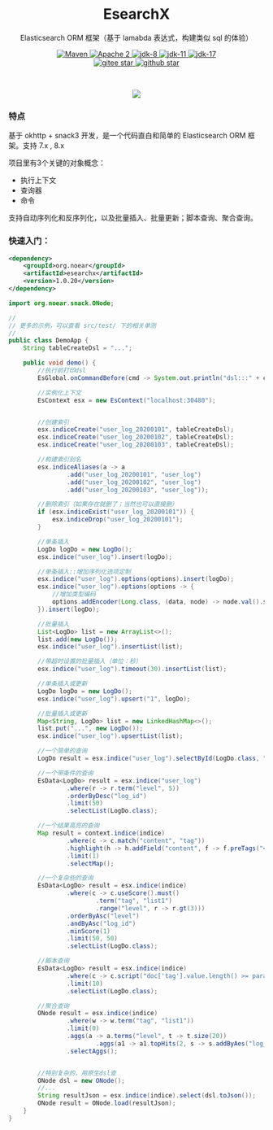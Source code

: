 <h1 align="center" style="text-align:center;">
  EsearchX
</h1>
<p align="center">
Elasticsearch ORM 框架（基于 lamabda 表达式，构建类似 sql 的体验）
</p>
<p align="center">
    <a target="_blank" href="https://search.maven.org/search?q=org.noear%20esearchx">
        <img src="https://img.shields.io/maven-central/v/org.noear/esearchx.svg?label=Maven%20Central" alt="Maven" />
    </a>
    <a target="_blank" href="https://www.apache.org/licenses/LICENSE-2.0.txt">
		<img src="https://img.shields.io/:license-Apache2-blue.svg" alt="Apache 2" />
	</a>
    <a target="_blank" href="https://www.oracle.com/java/technologies/javase/javase-jdk8-downloads.html">
		<img src="https://img.shields.io/badge/JDK-8-green.svg" alt="jdk-8" />
	</a>
    <a target="_blank" href="https://www.oracle.com/java/technologies/javase/jdk11-archive-downloads.html">
		<img src="https://img.shields.io/badge/JDK-11-green.svg" alt="jdk-11" />
	</a>
    <a target="_blank" href="https://www.oracle.com/java/technologies/javase/jdk17-archive-downloads.html">
		<img src="https://img.shields.io/badge/JDK-17-green.svg" alt="jdk-17" />
	</a>
    <br />
    <a target="_blank" href='https://gitee.com/noear/esearchx/stargazers'>
		<img src='https://gitee.com/noear/esearchx/badge/star.svg' alt='gitee star'/>
	</a>
    <a target="_blank" href='https://github.com/noear/esearchx/stargazers'>
		<img src="https://img.shields.io/github/stars/noear/esearchx.svg?logo=github" alt="github star"/>
	</a>
</p>
<br/>
<p align="center">
	<a href="https://jq.qq.com/?_wv=1027&k=kjB5JNiC">
	<img src="https://img.shields.io/badge/QQ交流群-22200020-orange"/></a>
</p>


### 特点

基于 okhttp + snack3 开发，是一个代码直白和简单的 Elasticsearch ORM 框架。支持 7.x , 8.x

项目里有3个关键的对象概念：

* 执行上下文
* 查询器
* 命令

支持自动序列化和反序列化，以及批量插入、批量更新；脚本查询、聚合查询。

### 快速入门：

```xml
<dependency>
    <groupId>org.noear</groupId>
    <artifactId>esearchx</artifactId>
    <version>1.0.20</version>
</dependency>
```

```java
import org.noear.snack.ONode;

//
// 更多的示例，可以查看 src/test/ 下的相关单测
//
public class DemoApp {
    String tableCreateDsl = "...";

    public void demo() {
        //执行前打印dsl
        EsGlobal.onCommandBefore(cmd -> System.out.println("dsl:::" + cmd.getDsl()));

        //实例化上下文
        EsContext esx = new EsContext("localhost:30480");


        //创建索引
        esx.indiceCreate("user_log_20200101", tableCreateDsl);
        esx.indiceCreate("user_log_20200102", tableCreateDsl);
        esx.indiceCreate("user_log_20200103", tableCreateDsl);

        //构建索引别名
        esx.indiceAliases(a -> a
                .add("user_log_20200101", "user_log")
                .add("user_log_20200102", "user_log")
                .add("user_log_20200103", "user_log"));

        //删除索引（如果存在就删了；当然也可以直接删）
        if (esx.indiceExist("user_log_20200101")) {
            esx.indiceDrop("user_log_20200101");
        }

        //单条插入
        LogDo logDo = new LogDo();
        esx.indice("user_log").insert(logDo);

        //单条插入::增加序列化选项定制
        esx.indice("user_log").options(options).insert(logDo);
        esx.indice("user_log").options(options -> {
            //增加类型编码
            options.addEncoder(Long.class, (data, node) -> node.val().setString(String.valueOf(data)));
        }).insert(logDo);

        //批量插入
        List<LogDo> list = new ArrayList<>();
        list.add(new LogDo());
        esx.indice("user_log").insertList(list);

        //带超时设置的批量插入（单位：秒）
        esx.indice("user_log").timeout(30).insertList(list);

        //单条插入或更新
        LogDo logDo = new LogDo();
        esx.indice("user_log").upsert("1", logDo);

        //批量插入或更新
        Map<String, LogDo> list = new LinkedHashMap<>();
        list.put("...", new LogDo());
        esx.indice("user_log").upsertList(list);

        //一个简单的查询
        LogDo result = esx.indice("user_log").selectById(LogDo.class, "1");

        //一个带条件的查询
        EsData<LogDo> result = esx.indice("user_log")
                .where(r -> r.term("level", 5))
                .orderByDesc("log_id")
                .limit(50)
                .selectList(LogDo.class);

        //一个结果高亮的查询
        Map result = context.indice(indice)
                .where(c -> c.match("content", "tag"))
                .highlight(h -> h.addField("content", f -> f.preTags("<em>").postTags("</em>")))
                .limit(1)
                .selectMap();

        //一个复杂些的查询
        EsData<LogDo> result = esx.indice(indice)
                .where(c -> c.useScore().must()
                        .term("tag", "list1")
                        .range("level", r -> r.gt(3)))
                .orderByAsc("level")
                .andByAsc("log_id")
                .minScore(1)
                .limit(50, 50)
                .selectList(LogDo.class);

        //脚本查询
        EsData<LogDo> result = esx.indice(indice)
                .where(c -> c.script("doc['tag'].value.length() >= params.len", p -> p.set("len", 2)))
                .limit(10)
                .selectList(LogDo.class);

        //聚合查询
        ONode result = esx.indice(indice)
                .where(w -> w.term("tag", "list1"))
                .limit(0)
                .aggs(a -> a.terms("level", t -> t.size(20))
                        .aggs(a1 -> a1.topHits(2, s -> s.addByAes("log_fulltime"))))
                .selectAggs();


        //特别复杂的，用原生dsl查
        ONode dsl = new ONode();
        //...
        String resultJson = esx.indice(indice).select(dsl.toJson());
        ONode result = ONode.load(resultJson);
    }
}

```

